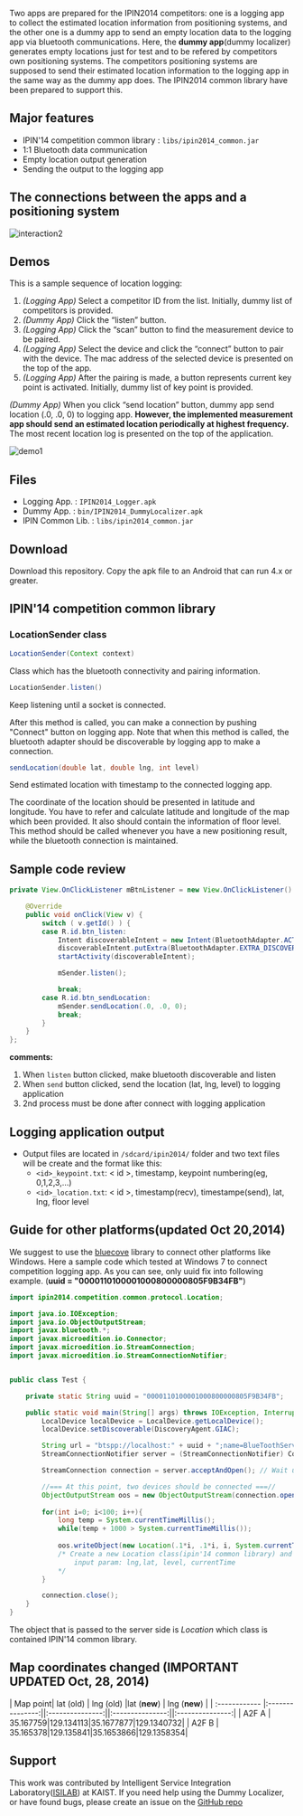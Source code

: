 Two apps are prepared for the IPIN2014 competitors: one is a logging app to collect the estimated location information from positioning systems, and the other one is a dummy app to send an empty location data to the logging app via bluetooth communications. Here, the **dummy app**(dummy localizer) generates empty locations just for test and to be refered by competitors own positioning systems. The competitors positioning systems are supposed to send their estimated location information to the logging app in the same way as the dummy app does. The IPIN2014 common library have been prepared to support this.

## Major features

* IPIN'14 competition common library : `libs/ipin2014_common.jar`
* 1:1 Bluetooth data communication
* Empty location output generation
* Sending the output to the logging app

## The connections between the apps and a positioning system
![interaction2](https://cloud.githubusercontent.com/assets/420433/4608526/8206e612-5282-11e4-8a37-04112f015673.png)

## Demos

This is a sample sequence of location logging:

1.	_(Logging App)_ Select a competitor ID from the list. Initially, dummy list of competitors is provided. 
2.	_(Dummy App)_ Click the “listen” button.
3.	_(Logging App)_ Click the “scan” button to find the measurement device to be paired.
4.	_(Logging App)_ Select the device and click the “connect” button to pair with the device. The mac address of the selected device is presented on the top of the app.
5.	_(Logging App)_ After the pairing is made, a button represents current key point is activated. Initially, dummy list of key point is provided.

_(Dummy App)_ When you click “send location” button, dummy app send location (.0, .0, 0) to logging app. **However, the implemented measurement app should send an estimated location periodically at highest frequency.** The most recent location log is presented on the top of the application.

![demo1](https://cloud.githubusercontent.com/assets/420433/4610527/94f69848-52b0-11e4-8a34-7ec521328518.png)

## Files

* Logging App. 		: `IPIN2014_Logger.apk`
* Dummy App. 		: `bin/IPIN2014_DummyLocalizer.apk`
* IPIN Common Lib.	: `libs/ipin2014_common.jar`

## Download

Download this repository. Copy the apk file to an Android that can run 4.x or greater.

## IPIN'14 competition common library
### LocationSender class

```Java
LocationSender(Context context)
```

Class which has the bluetooth connectivity and pairing information.

```Java
LocationSender.listen()
```

Keep listening until a socket is connected.

After this method is called, you can make a connection by pushing "Connect" button on logging app.
Note that when this method is called, the bluetooth adapter should be discoverable by logging app to make a connection.

```Java
sendLocation(double lat, double lng, int level)
```

Send estimated location with timestamp to the connected logging app.

The coordinate of the location should be presented in latitude and longitude. You have to refer and calculate latitude and longitude of the map which been provided. It also should contain the information of floor level.
This method should be called whenever you have a new positioning result, while the bluetooth connection is maintained.

## Sample code review

```Java
private View.OnClickListener mBtnListener = new View.OnClickListener() {

    @Override
    public void onClick(View v) {
        switch ( v.getId() ) {
        case R.id.btn_listen:
            Intent discoverableIntent = new Intent(BluetoothAdapter.ACTION_REQUEST_DISCOVERABLE);
            discoverableIntent.putExtra(BluetoothAdapter.EXTRA_DISCOVERABLE_DURATION, 300);
            startActivity(discoverableIntent);

            mSender.listen();

            break;
        case R.id.btn_sendLocation:
            mSender.sendLocation(.0, .0, 0);
            break;
        }
    }
};
```
**comments:**

1. When `listen` button clicked, make bluetooth discoverable and listen
2. When `send` button clicked, send the location (lat, lng, level) to logging application
3. 2nd process must be done after connect with logging application

## Logging application output

* Output files are located in `/sdcard/ipin2014/` folder and two text files will be create and the format like this:
	* `<id>_keypoint.txt`: < id >, timestamp, keypoint numbering(eg, 0,1,2,3,...)
	* `<id>_location.txt`: < id >, timestamp(recv), timestampe(send), lat, lng, floor level

## Guide for other platforms(updated Oct 20,2014)

We suggest to use the [bluecove](http://bluecove.org/) library to connect other platforms like Windows.
Here a sample code which tested at Windows 7 to connect competition logging app. As you can see, only uuid fix into following example.	(**uuid = "0000110100001000800000805F9B34FB"**)



```java
import ipin2014.competition.common.protocol.Location;

import java.io.IOException;
import java.io.ObjectOutputStream;
import javax.bluetooth.*;
import javax.microedition.io.Connector;
import javax.microedition.io.StreamConnection;
import javax.microedition.io.StreamConnectionNotifier;


public class Test {

	private static String uuid = "0000110100001000800000805F9B34FB";

    public static void main(String[] args) throws IOException, InterruptedException {
    	LocalDevice localDevice = LocalDevice.getLocalDevice();
    	localDevice.setDiscoverable(DiscoveryAgent.GIAC);

    	String url = "btspp://localhost:" + uuid + ";name=BlueToothServer";
    	StreamConnectionNotifier server = (StreamConnectionNotifier) Connector.open(url);

    	StreamConnection connection = server.acceptAndOpen(); // Wait until client connects

    	//=== At this point, two devices should be connected ===//
    	ObjectOutputStream oos = new ObjectOutputStream(connection.openOutputStream());
    	
    	for(int i=0; i<100; i++){
			long temp = System.currentTimeMillis();
			while(temp + 1000 > System.currentTimeMillis());
    	
    		oos.writeObject(new Location(.1*i, .1*i, i, System.currentTimeMillis()));
            /* Create a new Location class(ipin'14 common library) and send the object
            	input param: lng,lat, level, currentTime
            */
    	}

    	connection.close();
    }
}
```

The object that is passed to the server side is *Location* which class is contained IPIN'14 common library.


## Map coordinates changed (**IMPORTANT** UPDATED Oct, 28, 2014)
| Map point| lat (old)  | lng (old) |lat (**new**)  | lng (**new**) |
| :------------ |:---------------:||:---------------:||:---------------:||:---------------:|
| A2F A  | 35.167759|129.134113|35.1677877|129.1340732|
| A2F B  | 35.165378|129.135841|35.1653866|129.1358354|





## Support

This work was contributed by Intelligent Service Integration Laboratory([ISILAB](http://isilab.kaist.ac.kr)) at KAIST. If you need help using the Dummy Localizer, or have found bugs, please create an issue on the <a href="https://github.com/canlang/IPIN2014_DummyLocalizer/issues" target="_blank">GitHub repo</a>